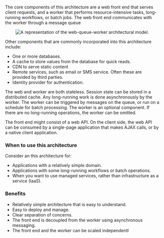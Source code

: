 

The core components of this architecture are a web front end that serves client requests, and a worker that performs resource-intensive tasks, long-running workflows, or batch jobs. The web front end communicates with the worker through a message queue

<p style="text-align:center;"><img src="../Linked_Image_Files/webqueueworker.png" alt="A representation of the web-queue-worker architectural model."></p>

Other components that are commonly incorporated into this architecture include:
- One or more databases.
- A cache to store values from the database for quick reads.
- CDN to serve static content
- Remote services, such as email or SMS service. Often these are provided by third parties.
- Identity provider for authentication.

The web and worker are both stateless. Session state can be stored in a distributed cache. Any long-running work is done asynchronously by the worker. The worker can be triggered by messages on the queue, or run on a schedule for batch processing. The worker is an optional component. If there are no long-running operations, the worker can be omitted.

The front end might consist of a web API. On the client side, the web API can be consumed by a single-page application that makes AJAX calls, or by a native client application.

### When to use this architecture
Consider an this architecture for:
- Applications with a relatively simple domain.
- Applications with some long-running workflows or batch operations.
- When you want to use managed services, rather than infrastructure as a service (IaaS).

### Benefits
- Relatively simple architecture that is easy to understand.
- Easy to deploy and manage.
- Clear separation of concerns.
- The front end is decoupled from the worker using asynchronous messaging.
- The front end and the worker can be scaled independentl